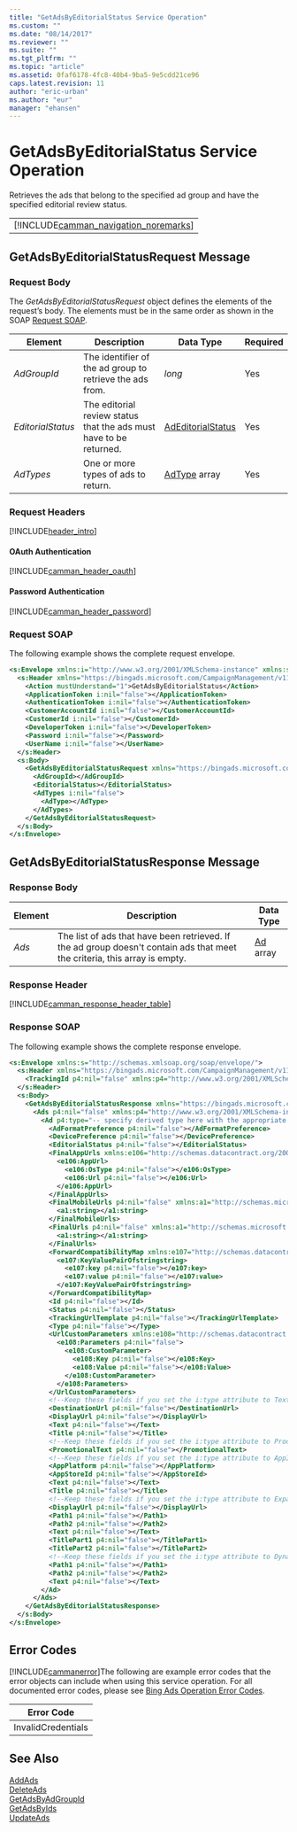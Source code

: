 ```yaml
---
title: "GetAdsByEditorialStatus Service Operation"
ms.custom: ""
ms.date: "08/14/2017"
ms.reviewer: ""
ms.suite: ""
ms.tgt_pltfrm: ""
ms.topic: "article"
ms.assetid: 0faf6178-4fc8-40b4-9ba5-9e5cdd21ce96
caps.latest.revision: 11
author: "eric-urban"
ms.author: "eur"
manager: "ehansen"
---
```

# GetAdsByEditorialStatus Service Operation
Retrieves the ads that belong to the specified ad group and have the specified editorial review status.

||
|-|
|[!INCLUDE[camman_navigation_noremarks](../campaign-api/includes/camman-navigation-noremarks.md)]|

## <a name="request"></a>GetAdsByEditorialStatusRequest Message

### Request Body
The *GetAdsByEditorialStatusRequest* object defines the elements of the request’s body. The elements must be in the same order as shown in the SOAP [Request SOAP](#request_soap).

|Element|Description|Data Type|Required|
|-----------|---------------|-------------|-------------|
|*AdGroupId*|The identifier of the ad group to retrieve the ads from.|*long*|Yes|
|*EditorialStatus*|The editorial review status that the ads must have to be returned.|[AdEditorialStatus](../campaign-api/adeditorialstatus-value-set.md)|Yes|
|*AdTypes*|One or more types of ads to return.|[AdType](../campaign-api/adtype-value-set.md) array|Yes|

### Request Headers
[!INCLUDE[header_intro](../campaign-api/includes/header-intro.md)]
#### OAuth Authentication
[!INCLUDE[camman_header_oauth](../campaign-api/includes/camman-header-oauth.md)]
#### Password Authentication
[!INCLUDE[camman_header_password](../campaign-api/includes/camman-header-password.md)]
### <a name="request_soap"></a>Request SOAP
The following example shows the complete request envelope.

```xml
<s:Envelope xmlns:i="http://www.w3.org/2001/XMLSchema-instance" xmlns:s="http://schemas.xmlsoap.org/soap/envelope/">
  <s:Header xmlns="https://bingads.microsoft.com/CampaignManagement/v11">
    <Action mustUnderstand="1">GetAdsByEditorialStatus</Action>
    <ApplicationToken i:nil="false"></ApplicationToken>
    <AuthenticationToken i:nil="false"></AuthenticationToken>
    <CustomerAccountId i:nil="false"></CustomerAccountId>
    <CustomerId i:nil="false"></CustomerId>
    <DeveloperToken i:nil="false"></DeveloperToken>
    <Password i:nil="false"></Password>
    <UserName i:nil="false"></UserName>
  </s:Header>
  <s:Body>
    <GetAdsByEditorialStatusRequest xmlns="https://bingads.microsoft.com/CampaignManagement/v11">
      <AdGroupId></AdGroupId>
      <EditorialStatus></EditorialStatus>
      <AdTypes i:nil="false">
        <AdType></AdType>
      </AdTypes>
    </GetAdsByEditorialStatusRequest>
  </s:Body>
</s:Envelope>
```

## <a name="response"></a>GetAdsByEditorialStatusResponse Message

### <a name="Body_Elements"></a>Response Body

|Element|Description|Data Type|
|-----------|---------------|-------------|
|*Ads*|The list of ads that have been retrieved. If the ad group doesn't contain ads that meet the criteria, this array is empty.|[Ad](../campaign-api/ad-data-object.md) array|

### <a name="Header_Elements"></a>Response Header
[!INCLUDE[camman_response_header_table](../campaign-api/includes/camman-response-header-table.md)]
### Response SOAP
The following example shows the complete response envelope.

```xml
<s:Envelope xmlns:s="http://schemas.xmlsoap.org/soap/envelope/">
  <s:Header xmlns="https://bingads.microsoft.com/CampaignManagement/v11">
    <TrackingId p4:nil="false" xmlns:p4="http://www.w3.org/2001/XMLSchema-instance"></TrackingId>
  </s:Header>
  <s:Body>
    <GetAdsByEditorialStatusResponse xmlns="https://bingads.microsoft.com/CampaignManagement/v11">
      <Ads p4:nil="false" xmlns:p4="http://www.w3.org/2001/XMLSchema-instance">
        <Ad p4:type="-- specify derived type here with the appropriate prefix --">
          <AdFormatPreference p4:nil="false"></AdFormatPreference>
          <DevicePreference p4:nil="false"></DevicePreference>
          <EditorialStatus p4:nil="false"></EditorialStatus>
          <FinalAppUrls xmlns:e106="http://schemas.datacontract.org/2004/07/Microsoft.AdCenter.Advertiser.CampaignManagement.Api.DataContracts.V11" p4:nil="false">
            <e106:AppUrl>
              <e106:OsType p4:nil="false"></e106:OsType>
              <e106:Url p4:nil="false"></e106:Url>
            </e106:AppUrl>
          </FinalAppUrls>
          <FinalMobileUrls p4:nil="false" xmlns:a1="http://schemas.microsoft.com/2003/10/Serialization/Arrays">
            <a1:string></a1:string>
          </FinalMobileUrls>
          <FinalUrls p4:nil="false" xmlns:a1="http://schemas.microsoft.com/2003/10/Serialization/Arrays">
            <a1:string></a1:string>
          </FinalUrls>
          <ForwardCompatibilityMap xmlns:e107="http://schemas.datacontract.org/2004/07/System.Collections.Generic" p4:nil="false">
            <e107:KeyValuePairOfstringstring>
              <e107:key p4:nil="false"></e107:key>
              <e107:value p4:nil="false"></e107:value>
            </e107:KeyValuePairOfstringstring>
          </ForwardCompatibilityMap>
          <Id p4:nil="false"></Id>
          <Status p4:nil="false"></Status>
          <TrackingUrlTemplate p4:nil="false"></TrackingUrlTemplate>
          <Type p4:nil="false"></Type>
          <UrlCustomParameters xmlns:e108="http://schemas.datacontract.org/2004/07/Microsoft.AdCenter.Advertiser.CampaignManagement.Api.DataContracts.V11" p4:nil="false">
            <e108:Parameters p4:nil="false">
              <e108:CustomParameter>
                <e108:Key p4:nil="false"></e108:Key>
                <e108:Value p4:nil="false"></e108:Value>
              </e108:CustomParameter>
            </e108:Parameters>
          </UrlCustomParameters>
          <!--Keep these fields if you set the i:type attribute to TextAd-->
          <DestinationUrl p4:nil="false"></DestinationUrl>
          <DisplayUrl p4:nil="false"></DisplayUrl>
          <Text p4:nil="false"></Text>
          <Title p4:nil="false"></Title>
          <!--Keep these fields if you set the i:type attribute to ProductAd-->
          <PromotionalText p4:nil="false"></PromotionalText>
          <!--Keep these fields if you set the i:type attribute to AppInstallAd-->
          <AppPlatform p4:nil="false"></AppPlatform>
          <AppStoreId p4:nil="false"></AppStoreId>
          <Text p4:nil="false"></Text>
          <Title p4:nil="false"></Title>
          <!--Keep these fields if you set the i:type attribute to ExpandedTextAd-->
          <DisplayUrl p4:nil="false"></DisplayUrl>
          <Path1 p4:nil="false"></Path1>
          <Path2 p4:nil="false"></Path2>
          <Text p4:nil="false"></Text>
          <TitlePart1 p4:nil="false"></TitlePart1>
          <TitlePart2 p4:nil="false"></TitlePart2>
          <!--Keep these fields if you set the i:type attribute to DynamicSearchAd-->
          <Path1 p4:nil="false"></Path1>
          <Path2 p4:nil="false"></Path2>
          <Text p4:nil="false"></Text>
        </Ad>
      </Ads>
    </GetAdsByEditorialStatusResponse>
  </s:Body>
</s:Envelope>
```

## <a name="errors"></a>Error Codes
[!INCLUDE[cammanerror](../campaign-api/includes/cammanerror.md)]The following are example  error codes that the error objects can include when using this service operation. For all documented error codes, please see [Bing Ads Operation Error Codes](http://go.microsoft.com/fwlink/?LinkId=511884).

|Error Code|
|--------------|
|InvalidCredentials|

## See Also
[AddAds](../campaign-api/addads-service-operation.md)  
[DeleteAds](../campaign-api/deleteads-service-operation.md)  
[GetAdsByAdGroupId](../campaign-api/getadsbyadgroupid-service-operation.md)  
[GetAdsByIds](../campaign-api/getadsbyids-service-operation.md)  
[UpdateAds](../campaign-api/updateads-service-operation.md)  

